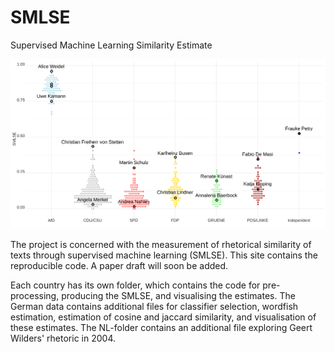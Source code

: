 # SMLSE
Supervised Machine Learning Similarity Estimate

![](DE/vis/DE_speakers.png)


The project is concerned with the measurement of rhetorical similarity of texts through supervised machine learning (SMLSE). This site contains the reproducible code. A paper draft will soon be added.

Each country has its own folder, which contains the code for pre-processing, producing the SMLSE, and visualising the estimates. The German data contains additional files for classifier selection, wordfish estimation, estimation of cosine and jaccard similarity, and visualisation of these estimates. The NL-folder contains an additional file exploring Geert Wilders' rhetoric in 2004.